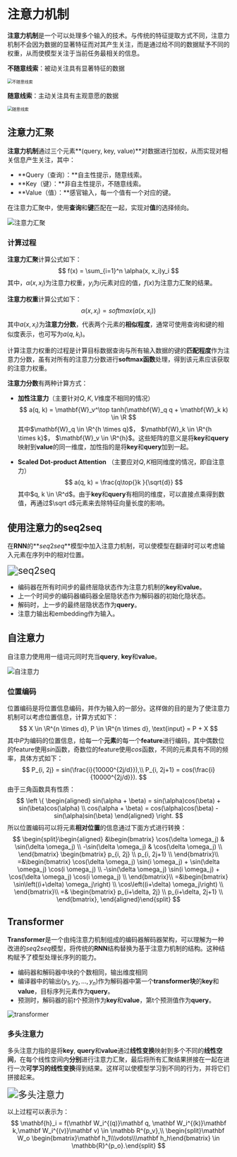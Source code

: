 # 注意力机制

**注意力机制**是一个可以处理多个输入的技术。与传统的特征提取方式不同，注意力机制不会因为数据的显著特征而对其产生关注，而是通过给不同的数据赋予不同的权重，从而使模型关注于当前任务最相关的信息。

**不随意线索**：被动关注具有显著特征的数据

<img src="https://zh-v2.d2l.ai/_images/eye-coffee.svg" alt="不随意线索" style="zoom: 67%;" />

**随意线索**：主动关注具有主观意愿的数据

<img src="https://zh-v2.d2l.ai/_images/eye-book.svg" alt="随意线索" style="zoom:67%;" />

## 注意力汇聚

**注意力机制**通过三个元素**(query, key, value)**对数据进行加权，从而实现对相关信息产生关注，其中：

- **Query（查询）：**自主性提示，随意线索。
- **Key（键）：**非自主性提示，不随意线索。
- **Value（值）：**感官输入，每一个值有一个对应的键。

在注意力汇聚中，使用**查询**和**键**匹配在一起，实现对**值**的选择倾向。

<img src="https://zh-v2.d2l.ai/_images/attention-output.svg" alt="注意力汇聚"  />

### 计算过程

**注意力汇聚**计算公式如下：
$$
f(x) = \sum_{i=1}^n \alpha(x, x_i)y_i
$$
其中，$\alpha(x, x_i)$为注意力权重，$y_i$为$i$元素对应的值，$f(x)$​为注意力汇聚的结果。

**注意力权重**计算公式如下：
$$
\alpha(x, x_i) = softmax(a(x, x_i))
$$
其中$a(x, x_i)$为**注意力分数**，代表两个元素的**相似程度**，通常可使用查询和键的相似度表示，也可写为$a(q, k_i)$。

计算注意力权重的过程是计算目标数据查询与所有输入数据的键的**匹配程度**作为注意力分数，虽有对所有的注意力分数进行**softmax函数**处理，得到该元素应该获取的注意力权重。

**注意力分数**有两种计算方式：

- **加性注意力**（主要针对$Q, K, V$维度不相同的情况）
  $$
  a(q, k) = \mathbf{W}_v^\top tanh(\mathbf{W}_q q + \mathbf{W}_k k) \in \R
  $$
  其中$\mathbf{W}_q \in \R^{h \times q}$， $\mathbf{W}_k \in \R^{h \times k}$， $\mathbf{W}_v \in \R^{h}$。这些矩阵的意义是将**key**和**query**映射到**value**的同一维度，加性指的是将**key**和**query**加到一起。

- **Scaled Dot-product Attention** （主要应对$Q, K$相同维度的情况，即自注意力）
  $$
  a(q, k) = \frac{q\top{}k }{\sqrt{d}}
  $$
  其中$q, k \in \R^d$。由于**key**和**query**有相同的维度，可以直接点乘得到数值，再通过$\sqrt d$元素来去除特征向量长度的影响。

## 使用注意力的$\textbf{seq}2\textbf{seq}$

在**RNN**的**$seq2seq$**模型中加入注意力机制，可以使模型在翻译时可以考虑输入元素在序列中的相对位置。

<img src="https://zh-v2.d2l.ai/_images/seq2seq-attention-details.svg" alt="seq2seq" style="zoom:150%;" />

- 编码器在所有时间步的最终层隐状态作为注意力机制的**key**和**value**。
- 上一个时间步的编码器编码器全层隐状态作为解码器的初始化隐状态。
- 解码时，上一步的最终层隐状态作为**query**。
- 注意力输出和embedding作为输入。

## 自注意力

自注意力使用用一组词元同时充当**query**, **key**和**value**。

![自注意力](https://zh-v2.d2l.ai/_images/cnn-rnn-self-attention.svg)

### 位置编码

位置编码是将位置信息编码，并作为输入的一部分。这样做的目的是为了使注意力机制可以考虑位置信息，计算方式如下：
$$
X \in \R^{n \times d}, P \in \R^{n \times d}, \text{input} = P + X
$$
其中$P$为编码的位置信息，给每一个**元素**的每一个**feature**进行编码，其中偶数位的feature使用$sin$函数，奇数位的feature使用$cos$​函数，不同的元素具有不同的频率，具体方式如下：
$$
P_{i, 2j} = sin(\frac{i}{10000^{2j/d}}),\\
P_{i, 2j+1} = cos(\frac{i}{10000^{2j/d}}).
$$
由于三角函数具有性质：
$$
\left \{ 
\begin{aligned}
	sin(\alpha + \beta) = sin(\alpha)cos(\beta) + sin(\beta)cos(\alpha)  \\
	cos(\alpha + \beta) = cos(\alpha)cos(\beta) - sin(\alpha)sin(\beta)
\end{aligned}
\right.
$$
所以位置编码可以将元素**相对位置**的信息通过下面方式进行转换：
$$
\begin{split}\begin{aligned}
&\begin{bmatrix} \cos(\delta \omega_j) & \sin(\delta \omega_j) \\  -\sin(\delta \omega_j) & \cos(\delta \omega_j) \\ \end{bmatrix}
\begin{bmatrix} p_{i, 2j} \\  p_{i, 2j+1} \\ \end{bmatrix}\\
=&\begin{bmatrix} \cos(\delta \omega_j) \sin(i \omega_j) + \sin(\delta \omega_j) \cos(i \omega_j) \\  -\sin(\delta \omega_j) \sin(i \omega_j) + \cos(\delta \omega_j) \cos(i \omega_j) \\ \end{bmatrix}\\
=&\begin{bmatrix} \sin\left((i+\delta) \omega_j\right) \\  \cos\left((i+\delta) \omega_j\right) \\ \end{bmatrix}\\
=&
\begin{bmatrix} p_{i+\delta, 2j} \\  p_{i+\delta, 2j+1} \\ \end{bmatrix},
\end{aligned}\end{split}
$$

## Transformer

**Transformer**是一个由纯注意力机制组成的编码器解码器架构，可以理解为一种改进的$seq2seq$​模型，将传统的**RNN**结构替换为基于注意力机制的结构。这种结构赋予了模型处理长序列的能力。

- 编码器和解码器中块的个数相同，输出维度相同
- 编译器中的输出$(y_1, y_2, \dots, y_n)$作为解码器中第一个**transformer块**的**key**和**value**，目标序列元素作为**query**。
- 预测时，解码器的前$t$个预测作为**key**和**value**，第t个预测值作为**query**。

![transformer](https://zh-v2.d2l.ai/_images/transformer.svg)

### 多头注意力

多头注意力指的是将**key**, **query**和**value**通过**线性变换**映射到多个不同的**线性空间**，在每个线性空间内**分别**进行注意力汇聚，最后将所有汇聚结果拼接在一起在进行一次**可学习的线性变换**得到结果。这样可以使模型学习到不同的行为，并将它们拼接起来。

<img src="https://zh-v2.d2l.ai/_images/multi-head-attention.svg" alt="多头注意力" style="zoom: 150%;" />

以上过程可以表示为：
$$
\mathbf{h}_i = f(\mathbf W_i^{(q)}\mathbf q, \mathbf W_i^{(k)}\mathbf k,\mathbf W_i^{(v)}\mathbf v) \in \mathbb R^{p_v},\\
\begin{split}\mathbf W_o \begin{bmatrix}\mathbf h_1\\\vdots\\\mathbf h_h\end{bmatrix} \in \mathbb{R}^{p_o}.\end{split}
$$










